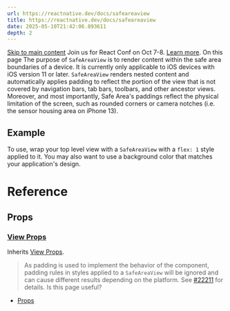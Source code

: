 ```yaml
---
url: https://reactnative.dev/docs/safeareaview
title: https://reactnative.dev/docs/safeareaview
date: 2025-05-10T21:42:06.893611
depth: 2
---
```


[Skip to main content](https://reactnative.dev/docs/safeareaview#__docusaurus_skipToContent_fallback)
Join us for React Conf on Oct 7-8. [Learn more](https://conf.react.dev).
On this page
The purpose of `SafeAreaView` is to render content within the safe area boundaries of a device. It is currently only applicable to iOS devices with iOS version 11 or later.
`SafeAreaView` renders nested content and automatically applies padding to reflect the portion of the view that is not covered by navigation bars, tab bars, toolbars, and other ancestor views. Moreover, and most importantly, Safe Area's paddings reflect the physical limitation of the screen, such as rounded corners or camera notches (i.e. the sensor housing area on iPhone 13).
## Example[​](https://reactnative.dev/docs/safeareaview#example "Direct link to Example")
To use, wrap your top level view with a `SafeAreaView` with a `flex: 1` style applied to it. You may also want to use a background color that matches your application's design.
# Reference
## Props[​](https://reactnative.dev/docs/safeareaview#props "Direct link to Props")
### [View Props](https://reactnative.dev/docs/view#props)[​](https://reactnative.dev/docs/safeareaview#view-props "Direct link to view-props")
Inherits [View Props](https://reactnative.dev/docs/view#props).
> As padding is used to implement the behavior of the component, padding rules in styles applied to a `SafeAreaView` will be ignored and can cause different results depending on the platform. See [#22211](https://github.com/facebook/react-native/issues/22211) for details.
Is this page useful?
  * [Props](https://reactnative.dev/docs/safeareaview#props)



